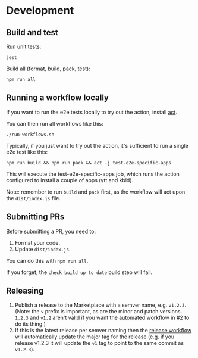 # Development

## Build and test

Run unit tests:

    jest
    
Build all (format, build, pack, test):

    npm run all

## Running a workflow locally

If you want to run the e2e tests locally to try out the action, install [act](https://github.com/nektos/act).

You can then run all workflows like this:

    ./run-workflows.sh

Typically, if you just want to try out the action, it's sufficient to run a single e2e test like this:

    npm run build && npm run pack && act -j test-e2e-specific-apps

This will execute the test-e2e-specific-apps job, which runs the action configured to install a couple of apps (ytt and kbld).

Note: remember to run `build` and `pack` first, as the workflow will act upon the `dist/index.js` file.

## Submitting PRs

Before submitting a PR, you need to:

1. Format your code.
2. Update `dist/index.js`.

You can do this with `npm run all`.

If you forget, the `check build up to date` build step will fail.

## Releasing

1. Publish a release to the Marketplace with a semver name, e.g. `v1.2.3`. (Note: the `v` prefix is important, as are the minor and patch versions. `1.2.3` and `v1.2` aren't valid if you want the automated workflow in #2 to do its thing.)
2. If this is the latest release per semver naming then the [release workflow](https://github.com/carvel-dev/setup-action/actions?query=workflow%3Arelease) will automatically update the major tag for the release (e.g. if you release v1.2.3 it will update the `v1` tag to point to the same commit as `v1.2.3`).
